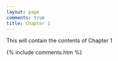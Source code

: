 ```yaml
---
layout: page
comments: true
title: Chapter 1
---
```


This will contain the contents of Chapter 1

  {% include comments.htm %}
